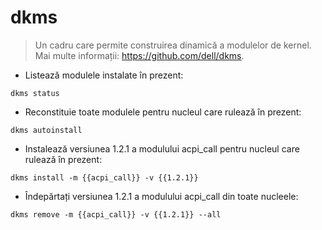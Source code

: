 # dkms

> Un cadru care permite construirea dinamică a modulelor de kernel.
> Mai multe informații: <https://github.com/dell/dkms>.

- Listează modulele instalate în prezent:

`dkms status`

- Reconstituie toate modulele pentru nucleul care rulează în prezent:

`dkms autoinstall`

- Instalează versiunea 1.2.1 a modulului acpi_call pentru nucleul care rulează în prezent:

`dkms install -m {{acpi_call}} -v {{1.2.1}}`

- Îndepărtați versiunea 1.2.1 a modulului acpi_call din toate nucleele:

`dkms remove -m {{acpi_call}} -v {{1.2.1}} --all`
